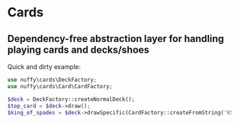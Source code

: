 # Cards

## Dependency-free abstraction layer for handling playing cards and decks/shoes

Quick and dirty example:

```php
use nuffy\cards\DeckFactory;
use nuffy\cards\Card\CardFactory;

$deck = DeckFactory::createNormalDeck();
$top_card = $deck->draw();
$king_of_spades = $deck->drawSpecific(CardFactory::createFromString('KS'));
```